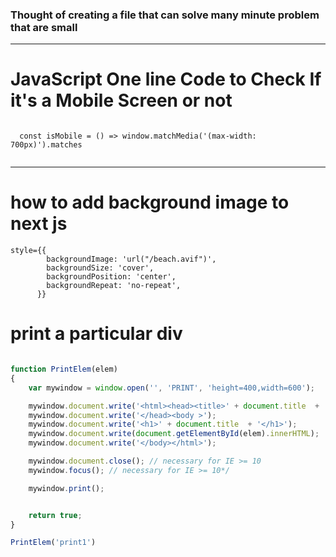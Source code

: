 ### Thought of creating a file that can solve many minute problem that are small
- ---
# JavaScript One line Code to Check If it's  a Mobile Screen or not

<code>
  const isMobile = () => window.matchMedia('(max-width: 700px)').matches
  </code>
<hr />

# how to add background image to next js 
```
style={{
        backgroundImage: 'url("/beach.avif")',
        backgroundSize: 'cover',
        backgroundPosition: 'center',
        backgroundRepeat: 'no-repeat',
      }}
```
# print a particular div 

```js

function PrintElem(elem)
{
    var mywindow = window.open('', 'PRINT', 'height=400,width=600');

    mywindow.document.write('<html><head><title>' + document.title  + '</title>');
    mywindow.document.write('</head><body >');
    mywindow.document.write('<h1>' + document.title  + '</h1>');
    mywindow.document.write(document.getElementById(elem).innerHTML);
    mywindow.document.write('</body></html>');

    mywindow.document.close(); // necessary for IE >= 10
    mywindow.focus(); // necessary for IE >= 10*/

    mywindow.print();


    return true;
}

PrintElem('print1')

```
